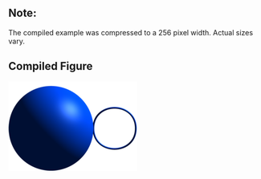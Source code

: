 Note:
-----

The compiled example was compressed to a 256
pixel width. Actual sizes vary.

Compiled Figure
---------------
![Example](Kettle_Bell.png)
